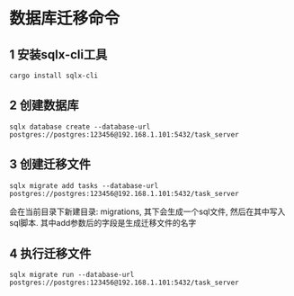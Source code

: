 # 数据库迁移命令
## 1 安装sqlx-cli工具

```shell
cargo install sqlx-cli
```

## 2 创建数据库
```shell
sqlx database create --database-url postgres://postgres:123456@192.168.1.101:5432/task_server
```

## 3 创建迁移文件
```shell
sqlx migrate add tasks --database-url postgres://postgres:123456@192.168.1.101:5432/task_server
```
会在当前目录下新建目录: migrations, 其下会生成一个sql文件, 然后在其中写入sql脚本. 其中add参数后的字段是生成迁移文件的名字

## 4 执行迁移文件
```shell
sqlx migrate run --database-url postgres://postgres:123456@192.168.1.101:5432/task_server
```